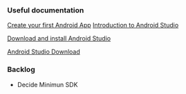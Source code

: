 ### Useful documentation

[Create your first Android App]()
[Introduction to Android Studio](https://developer.android.com/courses/pathways/android-basics-compose-unit-1-pathway-2#codelab-https://developer.android.com/codelabs/basic-android-kotlin-compose-first-app)

[Download and install Android Studio](https://developer.android.com/codelabs/basic-android-kotlin-compose-install-android-studio?continue=https%3A%2F%2Fdeveloper.android.com%2Fcourses%2Fpathways%2Fandroid-basics-compose-unit-1-pathway-2%23codelab-https%3A%2F%2Fdeveloper.android.com%2Fcodelabs%2Fbasic-android-kotlin-compose-install-android-studio#0)

[Android Studio Download](https://developer.android.com/studio#get-android-studio)


### Backlog

- Decide Minimun SDK
